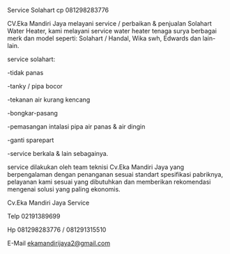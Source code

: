 Service Solahart  cp 081298283776

CV.Eka Mandiri Jaya melayani service / perbaikan & penjualan Solahart Water Heater, kami melayani service water heater tenaga surya berbagai merk dan model seperti: Solahart / Handal, Wika swh, Edwards dan lain-lain.

service solahart:

-tidak panas

-tanky / pipa bocor

-tekanan air kurang kencang

-bongkar-pasang

-pemasangan intalasi pipa air panas & air dingin

-ganti sparepart

-service berkala & lain sebagainya.

service dilakukan oleh team teknisi Cv.Eka Mandiri Jaya yang berpengalaman dengan penanganan sesuai standart spesifikasi pabriknya, pelayanan kami sesuai yang dibutuhkan dan memberikan rekomendasi mengenai solusi yang paling ekonomis.

Cv.Eka Mandiri Jaya Service

Telp 02191389699

Hp 081298283776 / 081291315510

E-Mail ekamandirijaya2@gmail.com